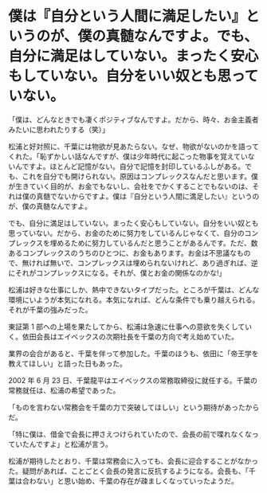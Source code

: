 # 僕は『自分という人間に満足したい』というのが、僕の真髄なんですよ。でも、自分に満足はしていない。まったく安心もしていない。自分をいい奴とも思っていない。

「僕は、どんなときでも凄くポジティブなんですよ。だから、時々、お金主義者みたいに思われたりする（笑）」

松浦と好対照に、千葉には物欲が見あたらない。なぜ、物欲がないのかを語ってくれた。「恥ずかしい話なんですが、僕は少年時代に起こった物事を覚えていないんですよ。ほとんど記憶がない。自分で記憶を封印しているふしがある。でも、これを自分でも開けられない。原因はコンプレックスなんだと思います。僕が生きていく目的が、お金でもないし、会社をでかくすることでもないのは、それは僕の真髄でないからですよ。僕は『自分という人間に満足したい』というのが、僕の真髄なんですよ。

でも、自分に満足はしていない。まったく安心もしていない。自分をいい奴とも思っていない。だから、お金のために努力をしているんじゃなくて、自分のコンプレックスを埋めるために努力しているんだと思うことがあるんです。ただ、数あるコンプレックスのうちのひとつに、お金もあります。お金は不思議なもので、無ければ無いで、コンプレックスは埋められないけれど、あり過ぎれば、逆にそれがコンプレックスになる。それが、僕とお金の関係なのかな!」

松浦は好きな仕事にしか、熱中できないタイプだった。ところが千葉は、どんな環境にいようが本気になれる。本気になれば、どんな条件でも乗り越えられる。それが千葉の強みだった。

東証第 1 部への上場を果たしてから、松浦は急速に仕事への意欲を失くしていく。依田会長はエイベックスの次期社長を千葉の方向で考え始めていた。

業界の会合があると、千葉を伴って参加した。千葉のほうも、依田に「帝王学を教えてほしい」と語った日もあった。

2002 年 6 月 23 日、千葉龍平はエイベックスの常務取締役に就任する。千葉の常務就任は、松浦の希望であった。

「ものを言わない常務会を千葉の力で突破してほしい」という期待があったからだ。

「特に僕は、借金で会長に押さえつけられていたので、会長の前で喋れなくなっていたんですよ」と松浦が言う。

松浦が期待したとおり、千葉は常務会に入っても、会長に迎合することがなかった。疑問があれば、ことごとく会長の発言に反抗するようになる。会長も、「千葉は合わない」と思い始め、千葉の存在が疎ましくなっていったようだ。
